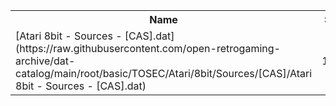 <table>
<tr><th>Name</th><th>Size</th></tr>
<tr><td>[Atari 8bit - Sources - [CAS].dat](https://raw.githubusercontent.com/open-retrogaming-archive/dat-catalog/main/root/basic/TOSEC/Atari/8bit/Sources/[CAS]/Atari 8bit - Sources - [CAS].dat)</td><td>1285</td></tr>
</table>
